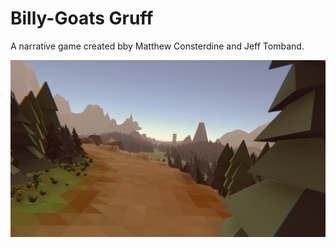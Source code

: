 # Billy-Goats Gruff

A narrative game created bby Matthew Consterdine and Jeff Tomband.

![](Screenshots/3.jpg)
